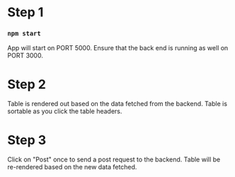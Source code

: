 # Step 1

### `npm start`
App will start on PORT 5000. Ensure that the back end is running as well on PORT 3000.

# Step 2

Table is rendered out based on the data fetched from the backend. Table is sortable as you click the table headers.

# Step 3

Click on "Post" once to send a post request to the backend. Table will be re-rendered based on the new data fetched.
